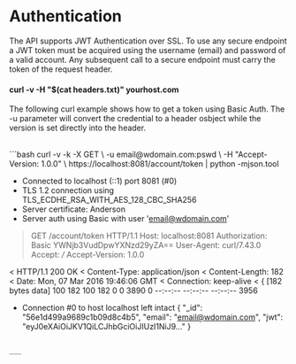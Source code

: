 <div class="page-header">
  <h1  id="page-title">Authentication</h1>
</div>

The API supports JWT Authentication over SSL. To use any secure endpoint a JWT token must
be acquired using the username (email) and password of a valid account. Any subsequent call to a
secure endpoint must carry the token of the request header.


#### curl -v -H "$(cat headers.txt)" yourhost.com

The following curl example shows how to get a token using Basic Auth. The -u parameter will
convert the credential to a header osbject while the version is set directly into the header.

<br/>
```bash
curl -v -k -X GET \
-u email@wdomain.com:pswd \
-H "Accept-Version: 1.0.0" \
https://localhost:8081/account/token | python -mjson.tool

* Connected to localhost (::1) port 8081 (#0)
* TLS 1.2 connection using TLS_ECDHE_RSA_WITH_AES_128_CBC_SHA256
* Server certificate: Anderson
* Server auth using Basic with user 'email@wdomain.com'
> GET /account/token HTTP/1.1
> Host: localhost:8081
> Authorization: Basic YWNjb3VudDpwYXNzd29yZA==
> User-Agent: curl/7.43.0
> Accept: */*
> Accept-Version: 1.0.0
>
< HTTP/1.1 200 OK
< Content-Type: application/json
< Content-Length: 182
< Date: Mon, 07 Mar 2016 19:46:06 GMT
< Connection: keep-alive
<
{ [182 bytes data]
100   182  100   182    0     0   3890      0 --:--:-- --:--:-- --:--:--  3956
* Connection #0 to host localhost left intact
{
   "_id": "56e1d499a9689c1b09d8c4b5",
   "email": "email@wdomain.com",
   "jwt": "eyJ0eXAiOiJKV1QiLCJhbGciOiJIUzI1NiJ9..."
}
```

___
